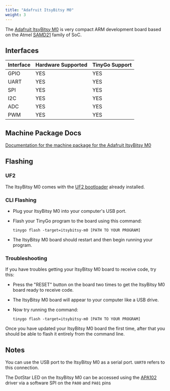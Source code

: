 ```yaml
---
title: "Adafruit ItsyBitsy M0"
weight: 3
---
```


The [Adafruit ItsyBitsy M0](https://www.adafruit.com/product/3727) is very compact ARM development board based on the Atmel [SAMD21](https://www.microchip.com/wwwproducts/en/ATSAMD21G18) family of SoC.

## Interfaces

| Interface | Hardware Supported | TinyGo Support |
| --------- | ------------- | ----- |
| GPIO      | YES | YES |
| UART      | YES | YES |
| SPI      | YES | YES |
| I2C      | YES | YES |
| ADC      | YES | YES |
| PWM      | YES | YES |

## Machine Package Docs

[Documentation for the machine package for the Adafruit ItsyBitsy M0](../machine/itsybitsy-m0)

## Flashing

### UF2

The ItsyBitsy M0 comes with the [UF2 bootloader](https://github.com/Microsoft/uf2) already installed.

### CLI Flashing

- Plug your ItsyBitsy M0 into your computer's USB port.
- Flash your TinyGo program to the board using this command:

    ```shell
    tinygo flash -target=itsybitsy-m0 [PATH TO YOUR PROGRAM]
    ```

- The ItsyBitsy M0 board should restart and then begin running your program.

### Troubleshooting

If you have troubles getting your ItsyBitsy M0 board to receive code, try this:

- Press the "RESET" button on the board two times to get the ItsyBitsy M0 board ready to receive code.
- The ItsyBitsy M0 board will appear to your computer like a USB drive.
- Now try running the command:

    ```shell
    tinygo flash -target=itsybitsy-m0 [PATH TO YOUR PROGRAM]
    ```

Once you have updated your ItsyBitsy M0 board the first time, after that you should be able to flash it entirely from the command line.

## Notes

You can use the USB port to the ItsyBitsy M0 as a serial port. `UART0` refers to this connection.

The DotStar LED on the ItsyBitsy M0 can be accessed using the [APA102](https://pkg.go.dev/tinygo.org/x/drivers/apa102) driver via a software SPI on the `PA00` and `PA01` pins
